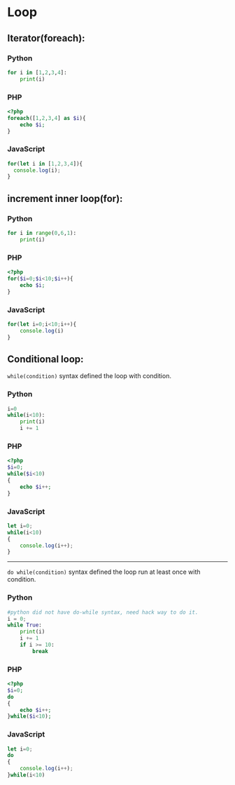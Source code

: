 # Loop

## Iterator(foreach):
### Python
```python
for i in [1,2,3,4]:
	print(i)
```

### PHP
```php
<?php
foreach([1,2,3,4] as $i){
	echo $i;
}
```

### JavaScript
```javascript
for(let i in [1,2,3,4]){
  console.log(i);
}
```

## increment inner loop(for):
### Python
```python
for i in range(0,6,1):
	print(i)
```
### PHP
```php
<?php
for($i=0;$i<10;$i++){
	echo $i;
}
```
### JavaScript
```javascript
for(let i=0;i<10;i++){
	console.log(i)
}
```

## Conditional loop:
```while(condition)``` syntax defined the loop with condition.

### Python
```python
i=0
while(i<10):
	print(i)
	i += 1

```

### PHP
```php
<?php
$i=0;
while($i<10)
{
	echo $i++;
}
```

### JavaScript
```javascript
let i=0;
while(i<10)
{
	console.log(i++);
}
```
----
```do while(condition)``` syntax defined the loop run at least once with condition.

### Python
```python
#python did not have do-while syntax, need hack way to do it.
i = 0;
while True:
	print(i)
	i += 1
	if i >= 10:
		break

```

### PHP
```php
<?php
$i=0;
do
{
	echo $i++;
}while($i<10);
```

### JavaScript
```javascript
let i=0;
do
{
	console.log(i++);
}while(i<10)
```
